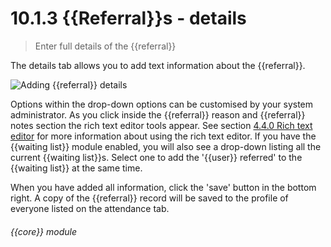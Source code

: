# 10.1.3    {{Referral}}s - details

> Enter full details of the {{referral}} 

The details tab allows you to add text information about the {{referral}}. 

![Adding {{referral}} details]({{imgpath}}195a.png)

Options within the drop-down options can be customised by your system administrator. As you click inside the {{referral}} reason and {{referral}} notes section the rich text editor tools appear. See section [4.4.0  Rich text editor](/help/index/v/{{version}}/p/4.4.0) for more information about using the rich text editor. If you have the {{waiting list}} module enabled, you will also see a drop-down listing all the current {{waiting list}}s. Select one to add the '{{user}} referred' to the {{waiting list}} at the same time. 

When you have added all information, click the 'save' button in the bottom right. A copy of the {{referral}} record will be saved to the profile of everyone listed on the attendance tab. 

###### {{core}} module

